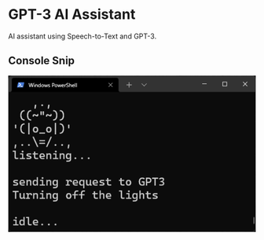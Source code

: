 # GPT-3 AI Assistant
AI assistant using Speech-to-Text and GPT-3.

## Console Snip 
![Console Snip](snip.png "Console Snip")
